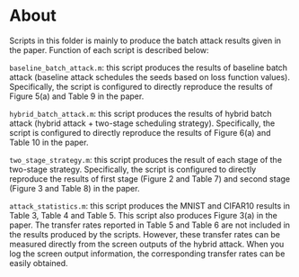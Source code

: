 # About
Scripts in this folder is mainly to produce the batch attack results given in the paper. Function of each script is described below:

`baseline_batch_attack.m`: this script produces the results of baseline batch attack (baseline attack schedules the seeds based on loss function values). Specifically, the script is configured to directly reproduce the results of Figure 5(a) and Table 9 in the paper.

`hybrid_batch_attack.m`: this script produces the results of hybrid batch attack (hybrid attack + two-stage scheduling strategy). Specifically, the script is configured to directly reproduce the results of Figure 6(a) and Table 10 in the paper.

`two_stage_strategy.m`: this script produces the result of each stage of the two-stage strategy. Specifically, the script is configured to directly reproduce the results of first stage (Figure 2 and Table 7) and second stage (Figure 3 and Table 8) in the paper.

`attack_statistics.m`: this script produces the MNIST and CIFAR10 results in Table 3, Table 4 and Table 5. This script also produces Figure 3(a) in the paper. The transfer rates reported in Table 5 and Table 6 are not included in the results produced by the scripts. However, these transfer rates can be measured directly from the screen outputs of the hybrid attack. When you log the screen output information, the corresponding transfer rates can be easily obtained.  

